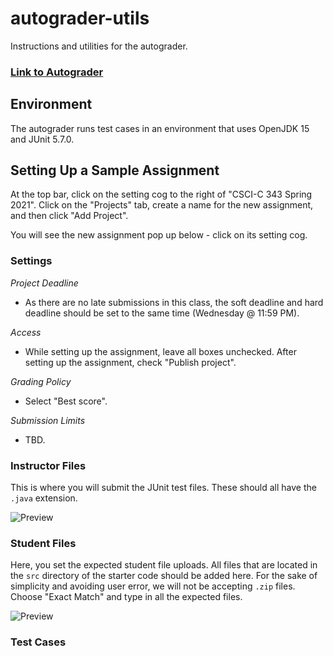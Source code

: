 # autograder-utils
Instructions and utilities for the autograder.

### [Link to Autograder](https://autograder.sice.indiana.edu/web/course_admin/18)

## Environment
The autograder runs test cases in an environment that uses OpenJDK 15 and JUnit 5.7.0.

## Setting Up a Sample Assignment
At the top bar, click on the setting cog to the right of "CSCI-C 343 Spring 2021". Click on the "Projects" tab, create a name for the new assignment, and then click "Add Project".

You will see the new assignment pop up below - click on its setting cog.

### Settings 

*Project Deadline*

- As there are no late submissions in this class, the soft deadline and hard deadline should be set to the same time (Wednesday @ 11:59 PM).

*Access*

- While setting up the assignment, leave all boxes unchecked. After setting up the assignment, check "Publish project".

*Grading Policy*

- Select "Best score".

*Submission Limits*

- TBD.

### Instructor Files

This is where you will submit the JUnit test files. These should all have the `.java` extension.

![Preview](https://i.imgur.com/Jy2qhwn.png)

### Student Files

Here, you set the expected student file uploads. All files that are located in the `src` directory of the starter code should be added here. For the sake of simplicity and avoiding user error, we will not be accepting `.zip` files. Choose "Exact Match" and type in all the expected files.

![Preview](https://i.imgur.com/zDXHxu8.png)

### Test Cases
